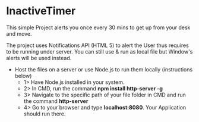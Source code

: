 # InactiveTimer

This simple Project alerts you once every 30 mins to get up from your desk and move.

The project uses Notifications API (HTML 5) to alert the User thus requires to be running under server. You can still use & run as local file but Window's alerts will be used instead.

- Host the files on a server or use Node.js to run them locally (instructions below)
  - 1> Have Node.js installed in your system.
  - 2> In CMD, run the command **npm install http-server -g**
  - 3> Navigate to the specific path of your file folder in CMD and run the command **http-server**
  - 4> Go to your browser and type **localhost:8080**. Your Application should run there.
